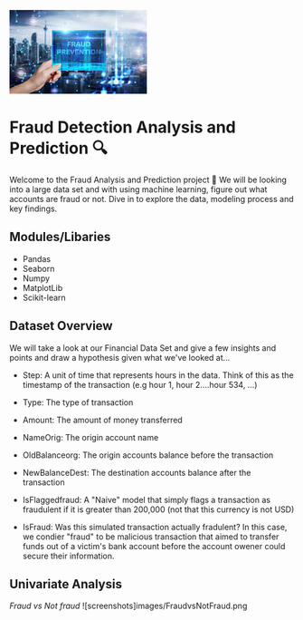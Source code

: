 ![screenshots](images/FraudPic.jpeg)

# Fraud Detection Analysis and Prediction :mag:

Welcome to the Fraud Analysis and Prediction project :rocket: We will be looking into a large data set and with using 
machine learning, figure out what accounts are fraud or not. Dive in to explore the data, modeling process and key findings.

## Modules/Libaries
* Pandas
* Seaborn
* Numpy 
* MatplotLib
* Scikit-learn


## Dataset Overview 
We will take a look at our Financial Data Set and give a few insights and points and draw a hypothesis given what we've looked at...

* Step: A unit of time that represents hours in the data. Think of this as the timestamp of the transaction (e.g hour 1, hour 2....hour 534, ...)

* Type: The type of transaction 

* Amount: The amount of money transferred 

* NameOrig: The origin account name 

* OldBalanceorg: The origin accounts balance before the transaction

* NewBalanceDest: The destination accounts balance after the transaction 

* IsFlaggedfraud: A "Naive" model that simply flags a transaction as fraudulent if it is greater than 200,000 (not that this currency is not USD)

* IsFraud: Was this simulated transaction actually fradulent? In this case, we condier "fraud" to be malicious transaction that aimed to transfer funds out of a victim's bank
account before the account owener could secure their information. 


## Univariate Analysis 

*Fraud vs Not fraud*
![screenshots]images/FraudvsNotFraud.png